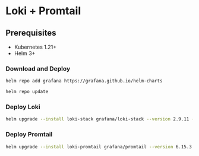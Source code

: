 # Loki + Promtail

## Prerequisites

- Kubernetes 1.21+
- Helm 3+

### Download and Deploy

```bash
helm repo add grafana https://grafana.github.io/helm-charts
```

```bash
helm repo update
```

### Deploy Loki

```bash
helm upgrade --install loki-stack grafana/loki-stack --version 2.9.11 -f loki.yaml -n monitoring
```

### Deploy Promtail

```bash
helm upgrade --install loki-promtail grafana/promtail --version 6.15.3 -f promtail.yaml -n monitoring
```
